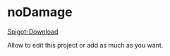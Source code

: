 # noDamage

[Spigot-Download](https://www.spigotmc.org/resources/nodamage-recode-a-lot-feature-for-lobby-system.42876/)

Allow to edit this project or add as much as you want.
